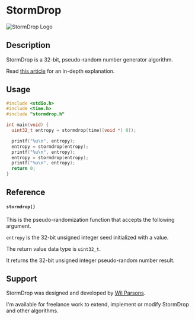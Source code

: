 # StormDrop
![StormDrop Logo](https://repository-images.githubusercontent.com/743602480/f037cd1e-d089-40fe-82d5-d79d49cbb457)

## Description
StormDrop is a 32-bit, pseudo-random number generator algorithm.

Read [this article](stormdrop-is-a-new-32-bit-prng-that-passes-statistical-tests-with-efficient-resource-usage-59b6d6d9c1a8) for an in-depth explanation.

## Usage
``` c
#include <stdio.h>
#include <time.h>
#include "stormdrop.h"

int main(void) {
  uint32_t entropy = stormdrop(time((void *) 0));

  printf("%u\n", entropy);
  entropy = stormdrop(entropy);
  printf("%u\n", entropy);
  entropy = stormdrop(entropy);
  printf("%u\n", entropy);
  return 0;
}
```

## Reference
#### `stormdrop()`
This is the pseudo-randomization function that accepts the following argument.

`entropy` is the 32-bit unsigned integer seed initialized with a value.

The return value data type is `uint32_t`.

It returns the 32-bit unsigned integer pseudo-random number result.

## Support
StormDrop was designed and developed by [Wil Parsons](https://wilparsons.com/).

I'm available for freelance work to extend, implement or modify StormDrop and other algorithms.

